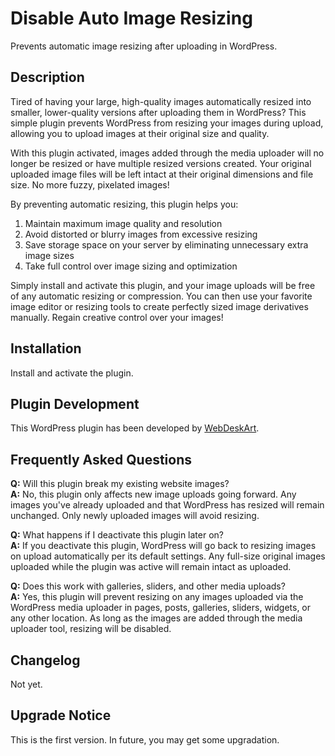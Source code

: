 # Disable Auto Image Resizing

Prevents automatic image resizing after uploading in WordPress.

## Description
Tired of having your large, high-quality images automatically resized into smaller, lower-quality versions after uploading them in WordPress? This simple plugin prevents WordPress from resizing your images during upload, allowing you to upload images at their original size and quality.

With this plugin activated, images added through the media uploader will no longer be resized or have multiple resized versions created. Your original uploaded image files will be left intact at their original dimensions and file size. No more fuzzy, pixelated images!

By preventing automatic resizing, this plugin helps you:

1. Maintain maximum image quality and resolution
2. Avoid distorted or blurry images from excessive resizing
3. Save storage space on your server by eliminating unnecessary extra image sizes
4. Take full control over image sizing and optimization

Simply install and activate this plugin, and your image uploads will be free of any automatic resizing or compression. You can then use your favorite image editor or resizing tools to create perfectly sized image derivatives manually. Regain creative control over your images!

## Installation
Install and activate the plugin.

## Plugin Development
This WordPress plugin has been developed by [WebDeskArt](https://www.webdeskart.com).

## Frequently Asked Questions
**Q:** Will this plugin break my existing website images?  
**A:** No, this plugin only affects new image uploads going forward. Any images you've already uploaded and that WordPress has resized will remain unchanged. Only newly uploaded images will avoid resizing.

**Q:** What happens if I deactivate this plugin later on?  
**A:** If you deactivate this plugin, WordPress will go back to resizing images on upload automatically per its default settings. Any full-size original images uploaded while the plugin was active will remain intact as uploaded.

**Q:** Does this work with galleries, sliders, and other media uploads?  
**A:** Yes, this plugin will prevent resizing on any images uploaded via the WordPress media uploader in pages, posts, galleries, sliders, widgets, or any other location. As long as the images are added through the media uploader tool, resizing will be disabled.

## Changelog
Not yet.

## Upgrade Notice
This is the first version. In future, you may get some upgradation.
